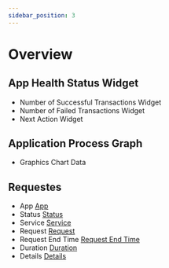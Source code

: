 ```yaml
---
sidebar_position: 3
---
```


# Overview

## App Health Status  Widget 

- Number of Successful Transactions Widget
- Number of Failed Transactions Widget
- Next Action Widget


## Application Process Graph

- Graphics Chart Data

## Requestes

- App [App](https://)
- Status  [ Status ](https://)
- Service [ Service ](https://)
- Request [ Request ](https://)
- Request End Time [Request End Time ](https://)
- Duration [ Duration ](https://)
- Details [ Details ](https://)
